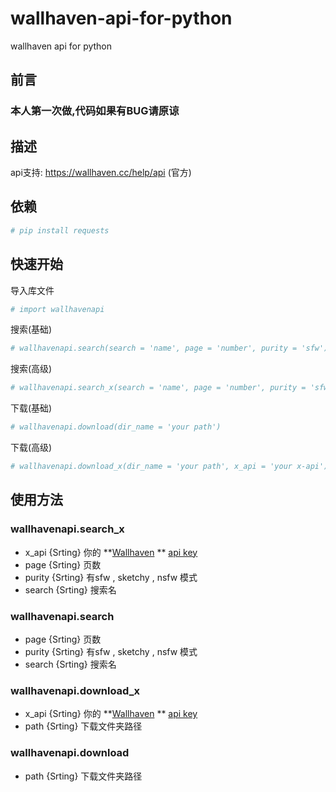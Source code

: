 # wallhaven-api-for-python
wallhaven api for python

## 前言

### 本人第一次做,代码如果有BUG请原谅

## 描述

api支持: https://wallhaven.cc/help/api (官方)

## 依赖

```sh
# pip install requests
```

## 快速开始

导入库文件

```python
# import wallhavenapi
```

搜索(基础)

```python
# wallhavenapi.search(search = 'name', page = 'number', purity = 'sfw')
```

搜索(高级)

```python
# wallhavenapi.search_x(search = 'name', page = 'number', purity = 'sfw', x_api = 'your x-api')
```

下载(基础)
```python
# wallhavenapi.download(dir_name = 'your path')
```


下载(高级)
```python
# wallhavenapi.download_x(dir_name = 'your path', x_api = 'your x-api')
```

## 使用方法

### wallhavenapi.search_x

* x_api {Srting} 你的 **[Wallhaven](https://wallhaven.cc) ** [api key](https://wallhaven.cc/settings/account)
* page {Srting} 页数
* purity {Srting} 有sfw , sketchy , nsfw 模式
* search {Srting} 搜索名

### wallhavenapi.search

* page {Srting} 页数
* purity {Srting} 有sfw , sketchy , nsfw 模式
* search {Srting} 搜索名


### wallhavenapi.download_x

* x_api {Srting} 你的 **[Wallhaven](https://wallhaven.cc) ** [api key](https://wallhaven.cc/settings/account)
* path {Srting} 下载文件夹路径

### wallhavenapi.download

* path {Srting} 下载文件夹路径
